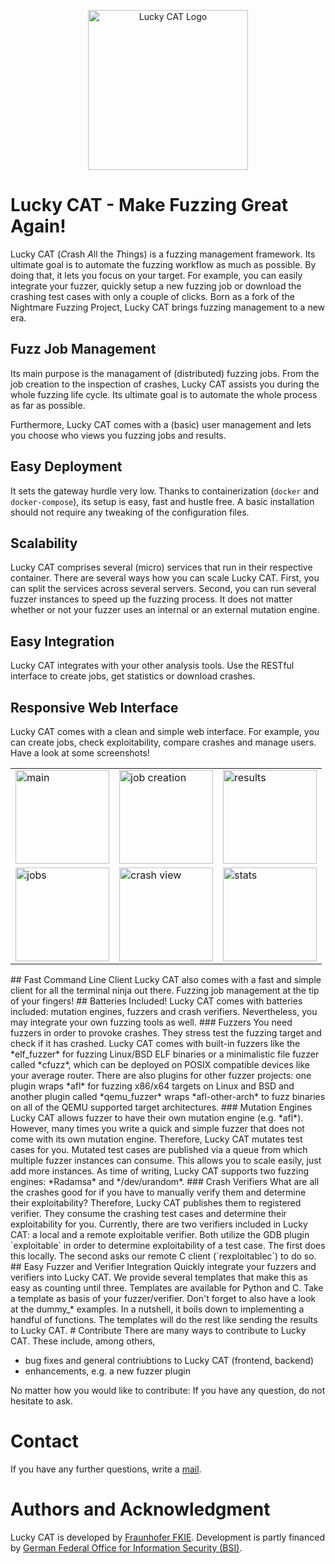 <p align="center">
    <img src="https://github.com/fkie-cad/LuckyCAT/blob/master/luckycat/frontend/static/Logo_LuckyCat_Typo.png" alt="Lucky CAT Logo" width="256" height="256"/>
</p>

# Lucky CAT - Make Fuzzing Great Again!
Lucky CAT (*C*rash *A*ll the *T*hings) is a fuzzing management framework. Its ultimate goal is to automate the fuzzing workflow as much as possible. By doing that, it lets you focus on your target. For example, you can easily integrate your fuzzer, quickly setup a new fuzzing job or download the crashing test cases with only a couple of clicks. Born as a fork of the Nightmare Fuzzing Project, Lucky CAT brings fuzzing management to a new era. 
## Fuzz Job Management
Its main purpose is the managament of (distributed) fuzzing jobs. From the job creation to the inspection of crashes, Lucky CAT assists you during the whole fuzzing life cycle. Its ultimate goal is to automate the whole process as far as possible. 

Furthermore, Lucky CAT comes with a (basic) user management and lets you choose who views you fuzzing jobs and results.
## Easy Deployment 
It sets the gateway hurdle very low. Thanks to containerization (`docker` and `docker-compose`), its setup is easy, fast and hustle free. A basic installation should not require any tweaking of the configuration files. 
## Scalability
Lucky CAT comprises several (micro) services that run in their respective container. There are several ways how you can scale Lucky CAT. First, you can split the services across several servers. Second, you can run several fuzzer instances to speed up the fuzzing process. It does not matter whether or not your fuzzer uses an internal or an external mutation engine. 
## Easy Integration
Lucky CAT integrates with your other analysis tools. Use the RESTful interface to create jobs, get statistics or download crashes. 
## Responsive Web Interface
Lucky CAT comes with a clean and simple web interface. For example, you can create jobs, check exploitability, compare crashes and manage users. Have a look at some screenshots!
<table border="0px">
  <tr>
   <td><a href="https://raw.githubusercontent.com/fkie-cad/LuckyCAT/master/docs/screenshots/Lucky_CAT_main.png"><img src="https://raw.githubusercontent.com/fkie-cad/LuckyCAT/master/docs/screenshots/Lucky_CAT_main.png" alt="main" height="150px" /></a></td>
    <td><a href="https://raw.githubusercontent.com/fkie-cad/LuckyCAT/master/docs/screenshots/Lucky_CAT_job_creation.png"><img src="https://raw.githubusercontent.com/fkie-cad/LuckyCAT/master/docs/screenshots/Lucky_CAT_job_creation.png" alt="job creation" height="150px" /></a></td>
    <td><a href="https://raw.githubusercontent.com/fkie-cad/LuckyCAT/master/docs/screenshots/Lucky_CAT_results.png"><img src="https://raw.githubusercontent.com/fkie-cad/LuckyCAT/master/docs/screenshots/Lucky_CAT_results.png" alt="results" height="150px" /></a></td>
  </tr>
  <tr>
   <td><a href="https://raw.githubusercontent.com/fkie-cad/LuckyCAT/master/docs/screenshots/Lucky_CAT_jobs.png"><img src="https://raw.githubusercontent.com/fkie-cad/LuckyCAT/master/docs/screenshots/Lucky_CAT_jobs.png" alt="jobs" height="150px" /></a></td>
    <td><a href="https://raw.githubusercontent.com/fkie-cad/LuckyCAT/master/docs/screenshots/Lucky_CAT_crash_show.png"><img src="https://raw.githubusercontent.com/fkie-cad/LuckyCAT/master/docs/screenshots/Lucky_CAT_crash_show.png" alt="crash view" height="150px" /></a></td>
    <td><a href="https://raw.githubusercontent.com/fkie-cad/LuckyCAT/master/docs/screenshots/Lucky_CAT_stats.png"><img src="https://raw.githubusercontent.com/fkie-cad/LuckyCAT/master/docs/screenshots/Lucky_CAT_stats.png" alt="stats" height="150px" /></a></td>
  </tr>
</table>
## Fast Command Line Client
Lucky CAT also comes with a fast and simple client for all the terminal ninja out there. Fuzzing job management at the tip of your fingers!
## Batteries Included!
Lucky CAT comes with batteries included: mutation engines, fuzzers and crash verifiers. Nevertheless, you may integrate your own fuzzing tools as well.
### Fuzzers
You need fuzzers in order to provoke crashes. They stress test the fuzzing target and check if it has crashed.
Lucky CAT comes with built-in fuzzers like the *elf_fuzzer* for fuzzing Linux/BSD ELF binaries or a minimalistic file fuzzer called *cfuzz*, which can be deployed on POSIX compatible devices like your average router. There are also plugins for other fuzzer projects: one plugin wraps *afl* for fuzzing x86/x64 targets on Linux and BSD and another plugin called *qemu_fuzzer* wraps *afl-other-arch* to fuzz binaries on all of the QEMU supported target architectures. 
### Mutation Engines
Lucky CAT allows fuzzer to have their own mutation engine (e.g. *afl*). However, many times you write a quick and simple fuzzer that does not come with its own mutation engine. Therefore, Lucky CAT mutates test cases for you. Mutated test cases are published via a queue from which multiple fuzzer instances can consume. This allows you to scale easily, just add more instances. As time of writing, Lucky CAT supports two fuzzing engines: *Radamsa* and */dev/urandom*.
### Crash Verifiers
What are all the crashes good for if you have to manually verify them and determine their exploitability? Therefore, Lucky CAT publishes them to registered verifier. They consume the crashing test cases and determine their exploitability for you. Currently, there are two verifiers included in Lucky CAT: a local and a remote exploitable verifier. Both utilize the GDB plugin `exploitable` in order to determine exploitability of a test case. The first does this locally. The second asks our remote C client (`rexploitablec`) to do so.
## Easy Fuzzer and Verifier Integration
Quickly integrate your fuzzers and verifiers into Lucky CAT. We provide several templates that make this as easy as counting until three. Templates are available for Python and C. Take a template as basis of your fuzzer/verifier. Don't forget to also have a look at the dummy_* examples. In a nutshell, it boils down to implementing a handful of functions. The templates will do the rest like sending the results to Lucky CAT.
# Contribute
There are many ways to contribute to Lucky CAT. These include, among others,

- bug fixes and general contriubtions to Lucky CAT (frontend, backend)
- enhancements, e.g. a new fuzzer plugin

No matter how you would like to contribute: If you have any question, do not hesitate to ask. 
# Contact
If you have any further questions, write a [mail](mailto:firmware-security@fkie.fraunhofer.de).
# Authors and Acknowledgment
Lucky CAT is developed by [Fraunhofer FKIE](https://www.fkie.fraunhofer.de).
Development is partly financed by [German Federal Office for Information Security (BSI)](https://www.bsi.bund.de).
